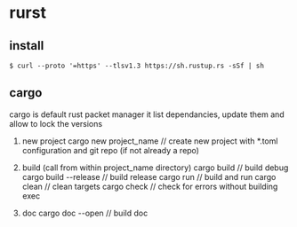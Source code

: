 # rurst

## install
```
$ curl --proto '=https' --tlsv1.3 https://sh.rustup.rs -sSf | sh
```

## cargo
cargo is default rust packet manager
it list dependancies, update them and allow to lock the versions

1. new project
cargo new project_name // create new project with *.toml configuration and git repo (if not already a repo)

2. build (call from within project_name directory)
cargo build             // build debug
cargo build --release   // build release
cargo run               // build and run
cargo clean             // clean targets
cargo check             // check for errors without building exec

3. doc
cargo doc --open 	// build doc
